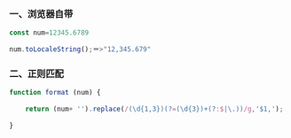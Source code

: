 ### 一、浏览器自带

```javascript
const num=12345.6789
 
num.toLocaleString();＝>"12,345.679"
```

### 二、正则匹配

```javascript
function format (num) {
 
    return (num+ '').replace(/(\d{1,3})(?=(\d{3})+(?:$|\.))/g,'$1,');
 
}
```
